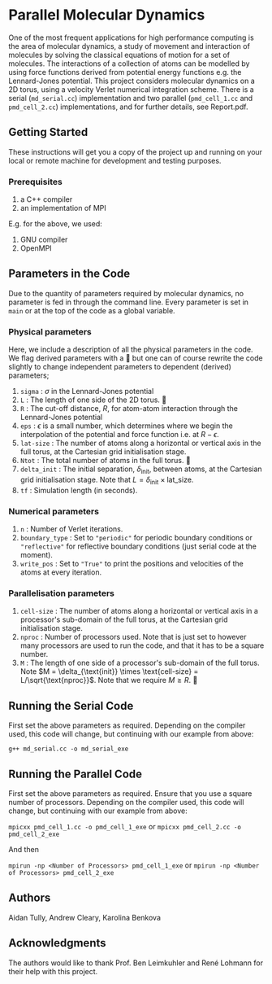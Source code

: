 # Parallel Molecular Dynamics

One of the most frequent applications for high performance computing is the area of molecular dynamics, a study of movement and interaction of molecules by solving the classical equations of motion for a set of molecules. The interactions of a collection of atoms can be modelled by using force functions derived from potential energy functions e.g. the Lennard-Jones potential. This project considers molecular dynamics on a 2D torus, using a velocity Verlet numerical integration scheme. There is a serial (`md_serial.cc`) implementation and two parallel (`pmd_cell_1.cc` and `pmd_cell_2.cc`) implementations, and for further details, see Report.pdf.

## Getting Started

These instructions will get you a copy of the project up and running on your local or remote machine for development and testing purposes.

### Prerequisites

1. a C++ compiler
2. an implementation of MPI

E.g. for the above, we used:

1. GNU compiler
2. OpenMPI

## Parameters in the Code

Due to the quantity of parameters required by molecular dynamics, no parameter is fed in through the command line. Every parameter is set in `main` or at the top of the code as a global variable. 

### Physical parameters

Here, we include a description of all the physical parameters in the code. We flag derived parameters with a :triangular_flag_on_post: but one can of course rewrite the code slightly to change independent parameters to dependent (derived) parameters;

1. `sigma` : $\sigma$ in the Lennard-Jones potential
2. `L` : The length of one side of the 2D torus. :triangular_flag_on_post:
3. `R` : The cut-off distance, $R$, for atom-atom interaction through the Lennard-Jones potential
4. `eps` : $\epsilon$ is a small number, which determines where we begin the interpolation of the potential and force function i.e. at $R-\epsilon$. 
5. `lat-size` : The number of atoms along a horizontal or vertical axis in the full torus, at the Cartesian grid initialisation stage.
6. `Ntot` : The total number of atoms in the full torus. :triangular_flag_on_post:
7. `delta_init` : The initial separation, $\delta_{\text{init}}$, between atoms, at the Cartesian grid initialisation stage. Note that $L = \delta_{\text{init}} \times \text{lat_size}$.
8. `tf` : Simulation length (in seconds).

### Numerical parameters

1. `n` : Number of Verlet iterations.
2. `boundary_type` : Set to `"periodic"` for periodic boundary conditions or `"reflective"` for reflective boundary conditions (just serial code at the moment).
3. `write_pos` : Set to `"True"` to print the positions and velocities of the atoms at every iteration.

### Parallelisation parameters

1. `cell-size` : The number of atoms along a horizontal or vertical axis in a processor's sub-domain of the full torus, at the Cartesian grid initialisation stage.
2. `nproc` : Number of processors used. Note that is just set to however many processors are used to run the code, and that it has to be a square number.
3. `M` : The length of one side of a processor's sub-domain of the full torus. Note $M = \delta_{\text{init}} \times \text{cell-size} = L/\sqrt{\text{nproc}}$. Note that we require $M \ge R$.  :triangular_flag_on_post:

## Running the Serial Code

First set the above parameters as required. Depending on the compiler used, this code will change, but continuing with our example from above:

`g++ md_serial.cc -o md_serial_exe`

## Running the Parallel Code

First set the above parameters as required. Ensure that you use a square number of processors. Depending on the compiler used, this code will change, but continuing with our example from above:

`mpicxx pmd_cell_1.cc -o pmd_cell_1_exe`
or
`mpicxx pmd_cell_2.cc -o pmd_cell_2_exe`

And then

`mpirun -np <Number of Processors> pmd_cell_1_exe`
or
`mpirun -np <Number of Processors> pmd_cell_2_exe`

## Authors

Aidan Tully, Andrew Cleary, Karolina Benkova

## Acknowledgments

The authors would like to thank Prof. Ben Leimkuhler and René Lohmann for their help with this project. 

